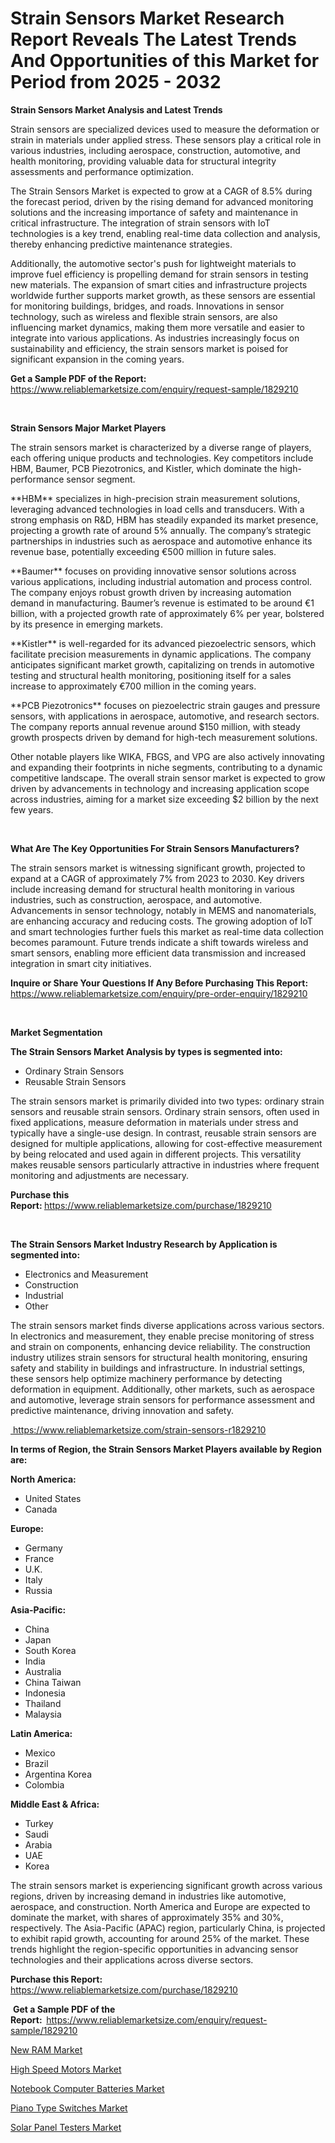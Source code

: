 <p><h1>Strain Sensors Market Research Report Reveals The Latest Trends And Opportunities of this Market for Period from 2025 - 2032</h1></p><p><strong>Strain Sensors Market Analysis and Latest Trends</strong></p>
<p><p>Strain sensors are specialized devices used to measure the deformation or strain in materials under applied stress. These sensors play a critical role in various industries, including aerospace, construction, automotive, and health monitoring, providing valuable data for structural integrity assessments and performance optimization.</p><p>The Strain Sensors Market is expected to grow at a CAGR of 8.5% during the forecast period, driven by the rising demand for advanced monitoring solutions and the increasing importance of safety and maintenance in critical infrastructure. The integration of strain sensors with IoT technologies is a key trend, enabling real-time data collection and analysis, thereby enhancing predictive maintenance strategies.</p><p>Additionally, the automotive sector's push for lightweight materials to improve fuel efficiency is propelling demand for strain sensors in testing new materials. The expansion of smart cities and infrastructure projects worldwide further supports market growth, as these sensors are essential for monitoring buildings, bridges, and roads. Innovations in sensor technology, such as wireless and flexible strain sensors, are also influencing market dynamics, making them more versatile and easier to integrate into various applications. As industries increasingly focus on sustainability and efficiency, the strain sensors market is poised for significant expansion in the coming years.</p></p>
<p><strong>Get a Sample PDF of the Report:&nbsp;</strong> <a href="https://www.reliablemarketsize.com/enquiry/request-sample/1829210?utm_campaign=2008&utm_medium=2&utm_source=Github&utm_content=ia&utm_term=06042025&utm_id=strain-sensors">https://www.reliablemarketsize.com/enquiry/request-sample/1829210</a></p>
<p>&nbsp;</p>
<p><strong>Strain Sensors Major Market Players</strong></p>
<p><p>The strain sensors market is characterized by a diverse range of players, each offering unique products and technologies. Key competitors include HBM, Baumer, PCB Piezotronics, and Kistler, which dominate the high-performance sensor segment. </p><p>**HBM** specializes in high-precision strain measurement solutions, leveraging advanced technologies in load cells and transducers. With a strong emphasis on R&D, HBM has steadily expanded its market presence, projecting a growth rate of around 5% annually. The company’s strategic partnerships in industries such as aerospace and automotive enhance its revenue base, potentially exceeding €500 million in future sales.</p><p>**Baumer** focuses on providing innovative sensor solutions across various applications, including industrial automation and process control. The company enjoys robust growth driven by increasing automation demand in manufacturing. Baumer’s revenue is estimated to be around €1 billion, with a projected growth rate of approximately 6% per year, bolstered by its presence in emerging markets.</p><p>**Kistler** is well-regarded for its advanced piezoelectric sensors, which facilitate precision measurements in dynamic applications. The company anticipates significant market growth, capitalizing on trends in automotive testing and structural health monitoring, positioning itself for a sales increase to approximately €700 million in the coming years.</p><p>**PCB Piezotronics** focuses on piezoelectric strain gauges and pressure sensors, with applications in aerospace, automotive, and research sectors. The company reports annual revenue around $150 million, with steady growth prospects driven by demand for high-tech measurement solutions.</p><p>Other notable players like WIKA, FBGS, and VPG are also actively innovating and expanding their footprints in niche segments, contributing to a dynamic competitive landscape. The overall strain sensor market is expected to grow driven by advancements in technology and increasing application scope across industries, aiming for a market size exceeding $2 billion by the next few years.</p></p>
<p>&nbsp;</p>
<p><strong>What Are The Key Opportunities For Strain Sensors Manufacturers?</strong></p>
<p><p>The strain sensors market is witnessing significant growth, projected to expand at a CAGR of approximately 7% from 2023 to 2030. Key drivers include increasing demand for structural health monitoring in various industries, such as construction, aerospace, and automotive. Advancements in sensor technology, notably in MEMS and nanomaterials, are enhancing accuracy and reducing costs. The growing adoption of IoT and smart technologies further fuels this market as real-time data collection becomes paramount. Future trends indicate a shift towards wireless and smart sensors, enabling more efficient data transmission and increased integration in smart city initiatives.</p></p>
<p><strong>Inquire or Share Your Questions If Any Before Purchasing This Report:</strong> <a href="https://www.reliablemarketsize.com/enquiry/pre-order-enquiry/1829210?utm_campaign=2008&utm_medium=2&utm_source=Github&utm_content=ia&utm_term=06042025&utm_id=strain-sensors">https://www.reliablemarketsize.com/enquiry/pre-order-enquiry/1829210</a></p>
<p>&nbsp;</p>
<p><strong>Market Segmentation</strong></p>
<p><strong>The Strain Sensors Market Analysis by types is segmented into:</strong></p>
<p><ul><li>Ordinary Strain Sensors</li><li>Reusable Strain Sensors</li></ul></p>
<p><p>The strain sensors market is primarily divided into two types: ordinary strain sensors and reusable strain sensors. Ordinary strain sensors, often used in fixed applications, measure deformation in materials under stress and typically have a single-use design. In contrast, reusable strain sensors are designed for multiple applications, allowing for cost-effective measurement by being relocated and used again in different projects. This versatility makes reusable sensors particularly attractive in industries where frequent monitoring and adjustments are necessary.</p></p>
<p><strong>Purchase this Report:&nbsp;</strong><a href="https://www.reliablemarketsize.com/purchase/1829210?utm_campaign=2008&utm_medium=2&utm_source=Github&utm_content=ia&utm_term=06042025&utm_id=strain-sensors">https://www.reliablemarketsize.com/purchase/1829210</a></p>
<p>&nbsp;</p>
<p><strong>The Strain Sensors Market Industry Research by Application is segmented into:</strong></p>
<p><ul><li>Electronics and Measurement</li><li>Construction</li><li>Industrial</li><li>Other</li></ul></p>
<p><p>The strain sensors market finds diverse applications across various sectors. In electronics and measurement, they enable precise monitoring of stress and strain on components, enhancing device reliability. The construction industry utilizes strain sensors for structural health monitoring, ensuring safety and stability in buildings and infrastructure. In industrial settings, these sensors help optimize machinery performance by detecting deformation in equipment. Additionally, other markets, such as aerospace and automotive, leverage strain sensors for performance assessment and predictive maintenance, driving innovation and safety.</p></p>
<p><a href="https://www.reliablemarketsize.com/strain-sensors-r1829210?utm_campaign=2008&utm_medium=2&utm_source=Github&utm_content=ia&utm_term=06042025&utm_id=strain-sensors">&nbsp;https://www.reliablemarketsize.com/strain-sensors-r1829210</a></p>
<p><strong>In terms of Region, the Strain Sensors Market Players available by Region are:</strong></p>
<p>
    <p> <strong> North America: </strong>
        <ul>
            <li>United States</li>
            <li>Canada</li>
        </ul>
        </p> 
    <p> <strong> Europe: </strong>
        <ul>
            <li>Germany</li>
            <li>France</li>
            <li>U.K.</li>
            <li>Italy</li>
            <li>Russia</li>
        </ul>
        </p> 
    <p> <strong> Asia-Pacific: </strong>
        <ul>
            <li>China</li>
            <li>Japan</li>
            <li>South Korea</li>
            <li>India</li>
            <li>Australia</li>
            <li>China Taiwan</li>
            <li>Indonesia</li>
            <li>Thailand</li>
            <li>Malaysia</li>
        </ul>
        </p> 
    <p> <strong> Latin America: </strong>
        <ul>
            <li>Mexico</li>
            <li>Brazil</li>
            <li>Argentina Korea</li>
            <li>Colombia</li>
        </ul>
        </p> 
    <p> <strong> Middle East & Africa: </strong>
        <ul>
            <li>Turkey</li>
            <li>Saudi</li>
            <li>Arabia</li>
            <li>UAE</li>
            <li>Korea</li>
        </ul>
    </p>
    </p>
<p><p>The strain sensors market is experiencing significant growth across various regions, driven by increasing demand in industries like automotive, aerospace, and construction. North America and Europe are expected to dominate the market, with shares of approximately 35% and 30%, respectively. The Asia-Pacific (APAC) region, particularly China, is projected to exhibit rapid growth, accounting for around 25% of the market. These trends highlight the region-specific opportunities in advancing sensor technologies and their applications across diverse sectors.</p></p>
<p><strong>Purchase this Report: </strong><a href="https://www.reliablemarketsize.com/purchase/1829210?utm_campaign=2008&utm_medium=2&utm_source=Github&utm_content=ia&utm_term=06042025&utm_id=strain-sensors">https://www.reliablemarketsize.com/purchase/1829210</a></p>
<p>&nbsp;<strong>Get a Sample PDF of the Report:&nbsp;&nbsp;</strong><a href="https://www.reliablemarketsize.com/enquiry/request-sample/1829210?utm_campaign=2008&utm_medium=2&utm_source=Github&utm_content=ia&utm_term=06042025&utm_id=strain-sensors">https://www.reliablemarketsize.com/enquiry/request-sample/1829210</a></p>
<p><strong></strong></p>
<p><p><a href="https://github.com/idranalexie/Market-Research-Report-List-1/blob/main/new-ram-market.md?utm_campaign=2008&utm_medium=2&utm_source=Github&utm_content=ia&utm_term=06042025&utm_id=strain-sensors">New RAM Market</a></p><p><a href="https://github.com/ftnlewins/Market-Research-Report-List-1/blob/main/high-speed-motors-market.md?utm_campaign=2008&utm_medium=2&utm_source=Github&utm_content=ia&utm_term=06042025&utm_id=strain-sensors">High Speed Motors Market</a></p><p><a href="https://github.com/rempemelon5k/Market-Research-Report-List-1/blob/main/notebook-computer-batteries-market.md?utm_campaign=2008&utm_medium=2&utm_source=Github&utm_content=ia&utm_term=06042025&utm_id=strain-sensors">Notebook Computer Batteries Market</a></p><p><a href="https://github.com/balbajagatr1/Market-Research-Report-List-1/blob/main/piano-type-switches-market.md?utm_campaign=2008&utm_medium=2&utm_source=Github&utm_content=ia&utm_term=06042025&utm_id=strain-sensors">Piano Type Switches Market</a></p><p><a href="https://github.com/yardemuongz5/Market-Research-Report-List-1/blob/main/solar-panel-testers-market.md?utm_campaign=2008&utm_medium=2&utm_source=Github&utm_content=ia&utm_term=06042025&utm_id=strain-sensors">Solar Panel Testers Market</a></p></p>
